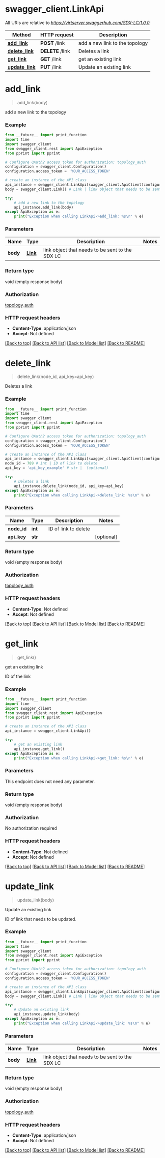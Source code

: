 # swagger_client.LinkApi

All URIs are relative to *https://virtserver.swaggerhub.com/SDX-LC/1.0.0*

Method | HTTP request | Description
------------- | ------------- | -------------
[**add_link**](LinkApi.md#add_link) | **POST** /link | add a new link to the topology
[**delete_link**](LinkApi.md#delete_link) | **DELETE** /link | Deletes a link
[**get_link**](LinkApi.md#get_link) | **GET** /link | get an existing link
[**update_link**](LinkApi.md#update_link) | **PUT** /link | Update an existing link

# **add_link**
> add_link(body)

add a new link to the topology

### Example
```python
from __future__ import print_function
import time
import swagger_client
from swagger_client.rest import ApiException
from pprint import pprint

# Configure OAuth2 access token for authorization: topology_auth
configuration = swagger_client.Configuration()
configuration.access_token = 'YOUR_ACCESS_TOKEN'

# create an instance of the API class
api_instance = swagger_client.LinkApi(swagger_client.ApiClient(configuration))
body = swagger_client.Link() # Link | link object that needs to be sent to the SDX LC

try:
    # add a new link to the topology
    api_instance.add_link(body)
except ApiException as e:
    print("Exception when calling LinkApi->add_link: %s\n" % e)
```

### Parameters

Name | Type | Description  | Notes
------------- | ------------- | ------------- | -------------
 **body** | [**Link**](Link.md)| link object that needs to be sent to the SDX LC | 

### Return type

void (empty response body)

### Authorization

[topology_auth](../README.md#topology_auth)

### HTTP request headers

 - **Content-Type**: application/json
 - **Accept**: Not defined

[[Back to top]](#) [[Back to API list]](../README.md#documentation-for-api-endpoints) [[Back to Model list]](../README.md#documentation-for-models) [[Back to README]](../README.md)

# **delete_link**
> delete_link(node_id, api_key=api_key)

Deletes a link

### Example
```python
from __future__ import print_function
import time
import swagger_client
from swagger_client.rest import ApiException
from pprint import pprint

# Configure OAuth2 access token for authorization: topology_auth
configuration = swagger_client.Configuration()
configuration.access_token = 'YOUR_ACCESS_TOKEN'

# create an instance of the API class
api_instance = swagger_client.LinkApi(swagger_client.ApiClient(configuration))
node_id = 789 # int | ID of link to delete
api_key = 'api_key_example' # str |  (optional)

try:
    # Deletes a link
    api_instance.delete_link(node_id, api_key=api_key)
except ApiException as e:
    print("Exception when calling LinkApi->delete_link: %s\n" % e)
```

### Parameters

Name | Type | Description  | Notes
------------- | ------------- | ------------- | -------------
 **node_id** | **int**| ID of link to delete | 
 **api_key** | **str**|  | [optional] 

### Return type

void (empty response body)

### Authorization

[topology_auth](../README.md#topology_auth)

### HTTP request headers

 - **Content-Type**: Not defined
 - **Accept**: Not defined

[[Back to top]](#) [[Back to API list]](../README.md#documentation-for-api-endpoints) [[Back to Model list]](../README.md#documentation-for-models) [[Back to README]](../README.md)

# **get_link**
> get_link()

get an existing link

ID of the link

### Example
```python
from __future__ import print_function
import time
import swagger_client
from swagger_client.rest import ApiException
from pprint import pprint

# create an instance of the API class
api_instance = swagger_client.LinkApi()

try:
    # get an existing link
    api_instance.get_link()
except ApiException as e:
    print("Exception when calling LinkApi->get_link: %s\n" % e)
```

### Parameters
This endpoint does not need any parameter.

### Return type

void (empty response body)

### Authorization

No authorization required

### HTTP request headers

 - **Content-Type**: Not defined
 - **Accept**: Not defined

[[Back to top]](#) [[Back to API list]](../README.md#documentation-for-api-endpoints) [[Back to Model list]](../README.md#documentation-for-models) [[Back to README]](../README.md)

# **update_link**
> update_link(body)

Update an existing link

ID of link that needs to be updated.

### Example
```python
from __future__ import print_function
import time
import swagger_client
from swagger_client.rest import ApiException
from pprint import pprint

# Configure OAuth2 access token for authorization: topology_auth
configuration = swagger_client.Configuration()
configuration.access_token = 'YOUR_ACCESS_TOKEN'

# create an instance of the API class
api_instance = swagger_client.LinkApi(swagger_client.ApiClient(configuration))
body = swagger_client.Link() # Link | link object that needs to be sent to the SDX LC

try:
    # Update an existing link
    api_instance.update_link(body)
except ApiException as e:
    print("Exception when calling LinkApi->update_link: %s\n" % e)
```

### Parameters

Name | Type | Description  | Notes
------------- | ------------- | ------------- | -------------
 **body** | [**Link**](Link.md)| link object that needs to be sent to the SDX LC | 

### Return type

void (empty response body)

### Authorization

[topology_auth](../README.md#topology_auth)

### HTTP request headers

 - **Content-Type**: application/json
 - **Accept**: Not defined

[[Back to top]](#) [[Back to API list]](../README.md#documentation-for-api-endpoints) [[Back to Model list]](../README.md#documentation-for-models) [[Back to README]](../README.md)

